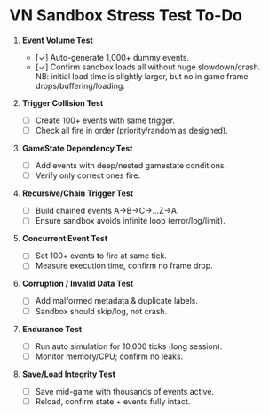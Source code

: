 #  VN Sandbox Stress Test To-Do

1. **Event Volume Test**  
   - [✓] Auto-generate 1,000+ dummy events.  
   - [✓] Confirm sandbox loads all without huge slowdown/crash.  
   NB: initial load time is slightly larger, but no in game frame drops/buffering/loading.

2. **Trigger Collision Test**  
   - [ ] Create 100+ events with same trigger.  
   - [ ] Check all fire in order (priority/random as designed).  

3. **GameState Dependency Test**  
   - [ ] Add events with deep/nested gamestate conditions.  
   - [ ] Verify only correct ones fire.  

4. **Recursive/Chain Trigger Test**  
   - [ ] Build chained events A→B→C→…Z→A.  
   - [ ] Ensure sandbox avoids infinite loop (error/log/limit).  

5. **Concurrent Event Test**  
   - [ ] Set 100+ events to fire at same tick.  
   - [ ] Measure execution time, confirm no frame drop.  

6. **Corruption / Invalid Data Test**  
   - [ ] Add malformed metadata & duplicate labels.  
   - [ ] Sandbox should skip/log, not crash.  

7. **Endurance Test**  
   - [ ] Run auto simulation for 10,000 ticks (long session).  
   - [ ] Monitor memory/CPU; confirm no leaks.  

8. **Save/Load Integrity Test**  
   - [ ] Save mid-game with thousands of events active.  
   - [ ] Reload, confirm state + events fully intact.  
